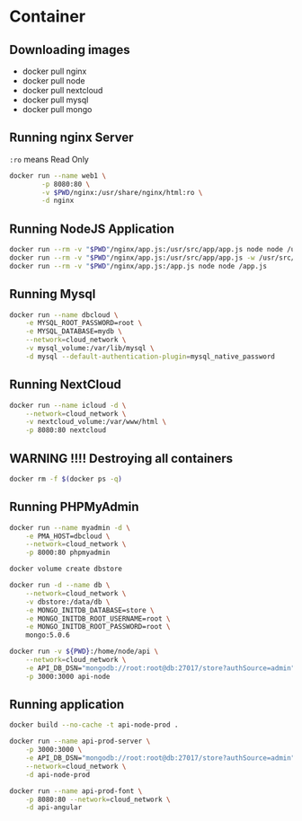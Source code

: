# Container

## Downloading images

- docker pull nginx
- docker pull node
- docker pull nextcloud
- docker pull mysql
- docker pull mongo

## Running nginx Server

`:ro` means Read Only

```sh
docker run --name web1 \
        -p 8080:80 \
        -v $PWD/nginx:/usr/share/nginx/html:ro \
        -d nginx
```

## Running NodeJS Application

```sh
docker run --rm -v "$PWD"/nginx/app.js:/usr/src/app/app.js node node /usr/src/app/app.js
docker run --rm -v "$PWD"/nginx/app.js:/usr/src/app/app.js -w /usr/src/app/ node app.js
docker run --rm -v "$PWD"/nginx/app.js:/app.js node node /app.js
```

## Running Mysql

```sh
docker run --name dbcloud \
    -e MYSQL_ROOT_PASSWORD=root \
    -e MYSQL_DATABASE=mydb \
    --network=cloud_network \
    -v mysql_volume:/var/lib/mysql \
    -d mysql --default-authentication-plugin=mysql_native_password
```

## Running NextCloud

```sh
docker run --name icloud -d \
    --network=cloud_network \
    -v nextcloud_volume:/var/www/html \
    -p 8080:80 nextcloud
```

## WARNING !!!! Destroying all containers

```sh
docker rm -f $(docker ps -q)
```

## Running PHPMyAdmin

```sh
docker run --name myadmin -d \
    -e PMA_HOST=dbcloud \
    --network=cloud_network \
    -p 8000:80 phpmyadmin
```

```sh
docker volume create dbstore

docker run -d --name db \
    --network=cloud_network \
    -v dbstore:/data/db \
    -e MONGO_INITDB_DATABASE=store \
    -e MONGO_INITDB_ROOT_USERNAME=root \
    -e MONGO_INITDB_ROOT_PASSWORD=root \
    mongo:5.0.6
```

```sh
docker run -v ${PWD}:/home/node/api \
    --network=cloud_network \
    -e API_DB_DSN="mongodb://root:root@db:27017/store?authSource=admin" \
    -p 3000:3000 api-node
```

## Running application

```sh
docker build --no-cache -t api-node-prod .

docker run --name api-prod-server \
    -p 3000:3000 \
    -e API_DB_DSN="mongodb://root:root@db:27017/store?authSource=admin" \
    --network=cloud_network \
    -d api-node-prod

docker run --name api-prod-font \
    -p 8080:80 --network=cloud_network \
    -d api-angular
```
